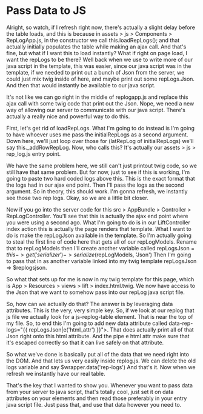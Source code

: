 # Pass Data to JS

Alright, so watch, if I refresh right now, there's actually a slight delay before the table loads, and this is because in assets > js > Components > RepLogApp.js, in the constructor we call this.loadRepLogs(); and that actually initially populates the table while making an ajax call. And that's fine, but what if I want this to load instantly? What if right on page load, I want the repLogs to be there? Well back when we use to write more of our java script in the template, this was easier, since our java script was in the template, if we needed to print out a bunch of Json from the server, we could just mix twig inside of here, and maybe print out some repLogs.Json. And then that would instantly be available to our java script.

It's not like we can go right in the middle of replogapp.js and replace this ajax call with some twig code that print out the Json. Nope, we need a new way of allowing our server to communicate with our java script. There's actually a really nice and powerful way to do this.

First, let's get rid of loadRepLogs. What I'm going to do instead is I'm going to have whoever uses me pass the initialRepLogs as a second argument. Down here, we'll just loop over those for (latRepLog of initialRepLogs) we'll say this._addRowRepLog. Now, who calls this? It's actually our assets > js > rep_log.js entry point.

We have the same problem here, we still can't just printout twig code, so we still have that same problem. But for now, just to see if this is working, I'm going to paste two hard coded logs above this. This is the exact format that the logs had in our ajax end point. Then I'll pass the logs as the second argument. So in theory, this should work. I'm gonna refresh, we instantly see those two rep logs. Okay, so we are a little bit closer.

Now if you go into the server code for this src > AppBundle > Controller > RepLogController. You'll see that this is actually the ajax end point where you were using a second ago. What I'm going to do is in our LiftController index action this is actually the page renders that template. What I want to do is make the repLogJson available in the template. So I'm actually going to steal the first line of code here that gets all of our repLogModels. Rename that to repLogModels then I'll create another variable called repLogsJson = $this->get('serializer') -> serialize($repLogModels, 'Json') Then I'm going to pass that in as another variable linked into my twig template repLogsJson => $replogsjson.

So what that sets up for me is now in my twig template for this page, which is App > Resources > views > lift > index.html.twig. We now have access to the Json that we want to somehow pass into our repLog java script file.

So, how can we actually do that? The answer is by leveraging data attributes. This is the very, very simple key. So, if we look at our replog that js file we actually look for a js-replog-table element. That is near the top of my file. So, to end this I'm going to add new data attribute called data-rep-logs="{{ repLogsJson|e('html_attr') }}">. That does actually print all of that Json right onto this html attribute. And the pipe e html attr make sure that it's escaped correctly so that it can live safely on that attribute.

So what we've done is basically put all of the data that we need right into the DOM. And that lets us very easily inside replog.js. We can delete the old logs variable and say $wrapper.data('rep-logs') And that's it. Now when we refresh we instantly have our real table.

That's the key that I wanted to show you. Whenever you want to pass data from your server to java script, that's totally cool, just set it on data attributes on your elements and then read those preferably in your entry java script file. Just pass that, and use that data however you need to.

